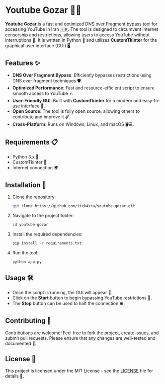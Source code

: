 # Youtube Gozar 🎥🌐

**Youtube Gozar** is a fast and optimized DNS over Fragment bypass tool for accessing YouTube in Iran 🇮🇷. The tool is designed to circumvent internet censorship and restrictions, allowing users to access YouTube without interruptions 🚀. It is written in Python 🐍 and utilizes **CustomTkinter** for the graphical user interface (GUI) 🖥️.

## Features ✨

- **DNS Over Fragment Bypass**: Efficiently bypasses restrictions using DNS over fragment techniques 🛡️.
- **Optimized Performance**: Fast and resource-efficient script to ensure smooth access to YouTube ⚡.
- **User-Friendly GUI**: Built with **CustomTkinter** for a modern and easy-to-use interface 🎨.
- **Open Source**: The tool is fully open source, allowing others to contribute and improve it 🔓.
- **Cross-Platform**: Runs on Windows, Linux, and macOS 🖥️💻.

## Requirements 📋

- Python 3.x 🐍
- CustomTkinter 🎨
- Internet connection 🌍

## Installation 🔧

1. Clone the repository:
    ```bash
    git clone https://github.com/itzk4sra/youtube-gozar.git
    ```

2. Navigate to the project folder:
    ```bash
    cd youtube-gozar
    ```

3. Install the required dependencies:
    ```bash
    pip install -r requirements.txt
    ```

4. Run the tool:
    ```bash
    python app.py
    ```

## Usage 🛠️

- Once the script is running, the GUI will appear 👀.
- Click on the **Start** button to begin bypassing YouTube restrictions 🚀.
- The **Stop** button can be used to halt the connection ⏹️.

## Contributing 🤝

Contributions are welcome! Feel free to fork the project, create issues, and submit pull requests. Please ensure that any changes are well-tested and documented 📜.

## License 📜

This project is licensed under the MIT License - see the [LICENSE](LICENSE) file for details 📝.
